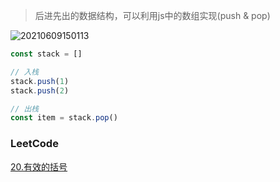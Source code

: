 > 后进先出的数据结构，可以利用js中的数组实现(push & pop)

![20210609150113](https://cdn.jsdelivr.net/gh/rsl140/imgCdn@main/imgs/20210609150113.png)

``` js
const stack = []

// 入栈
stack.push(1)
stack.push(2)

// 出栈
const item = stack.pop()
```

### LeetCode

[20.有效的括号](https://leetcode-cn.com/problems/valid-parentheses/)